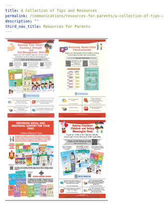 ```yaml
---
title: A Collection of Tips and Resources
permalink: /communications/resources-for-parents/a-collection-of-tips-and-resources/
description: ""
third_nav_title: Resources For Parents
---
```

<table style="width:100%">
	<tr>
        <td>
					<img src="/images/Communication/Parents%20Resources/CW1.jpg" style="width:150px;height:250px;float:center"></td>
		<td><img src="/images/Communication/Parents%20Resources/CW2.jpg" style="width:150px;height:250px;float:center"></td>
		</tr>
	<tr>
        <td>
	<img src="/images/Communication/Parents%20Resources/CW3.jpg" style="width:150px;height:250px;float:center"></td>
		<td><img src="/images/Communication/Parents%20Resources/CW4.jpg" style="width:150px;height:250px;float:center"></td>
    </tr>

	
</table>


